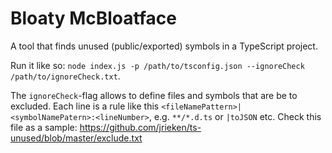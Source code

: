 # Bloaty McBloatface

A tool that finds unused (public/exported) symbols in a TypeScript project. 

Run it like so: `node index.js -p /path/to/tsconfig.json --ignoreCheck /path/to/ignoreCheck.txt`. 

The `ignoreCheck`-flag allows to define files and symbols that are be to excluded. Each line is a rule like this `<fileNamePattern>|<symbolNamePatern>:<lineNumber>`, e.g. `**/*.d.ts` or `|toJSON` etc. Check this file as a sample: https://github.com/jrieken/ts-unused/blob/master/exclude.txt

